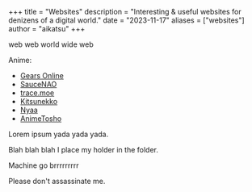 +++
title = "Websites"
description = "Interesting & useful websites for denizens of a digital world."
date = "2023-11-17"
aliases = ["websites"]
author = "aikatsu"
+++

web web world wide web

Anime:

* [Gears Online](http://www.gearsonline.net)
* [SauceNAO](https://saucenao.com)
* [trace.moe](https://trace.moe)
* [Kitsunekko](https://kitsunekko.net/dirlist.php?dir=subtitles%2F)
* [Nyaa](https://nyaa.si)
* [AnimeTosho](https://animetosho.org)

Lorem ipsum yada yada yada.

Blah blah blah I place my holder in the folder.

Machine go brrrrrrrrr

Please don't assassinate me.


